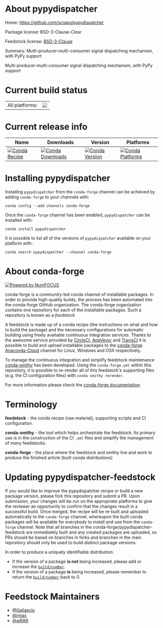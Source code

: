 About pypydispatcher
====================

Home: https://github.com/scrapy/pypydispatcher

Package license: BSD-3-Clause-Clear

Feedstock license: [BSD-3-Clause](https://github.com/conda-forge/pypydispatcher-feedstock/blob/master/LICENSE.txt)

Summary: Multi-producer-multi-consumer signal dispatching mechanism, with PyPy support

Multi-producer-multi-consumer signal dispatching mechanism, with PyPy support


Current build status
====================


<table><tr><td>All platforms:</td>
    <td>
      <a href="https://dev.azure.com/conda-forge/feedstock-builds/_build/latest?definitionId=12245&branchName=master">
        <img src="https://dev.azure.com/conda-forge/feedstock-builds/_apis/build/status/pypydispatcher-feedstock?branchName=master">
      </a>
    </td>
  </tr>
</table>

Current release info
====================

| Name | Downloads | Version | Platforms |
| --- | --- | --- | --- |
| [![Conda Recipe](https://img.shields.io/badge/recipe-pypydispatcher-green.svg)](https://anaconda.org/conda-forge/pypydispatcher) | [![Conda Downloads](https://img.shields.io/conda/dn/conda-forge/pypydispatcher.svg)](https://anaconda.org/conda-forge/pypydispatcher) | [![Conda Version](https://img.shields.io/conda/vn/conda-forge/pypydispatcher.svg)](https://anaconda.org/conda-forge/pypydispatcher) | [![Conda Platforms](https://img.shields.io/conda/pn/conda-forge/pypydispatcher.svg)](https://anaconda.org/conda-forge/pypydispatcher) |

Installing pypydispatcher
=========================

Installing `pypydispatcher` from the `conda-forge` channel can be achieved by adding `conda-forge` to your channels with:

```
conda config --add channels conda-forge
```

Once the `conda-forge` channel has been enabled, `pypydispatcher` can be installed with:

```
conda install pypydispatcher
```

It is possible to list all of the versions of `pypydispatcher` available on your platform with:

```
conda search pypydispatcher --channel conda-forge
```


About conda-forge
=================

[![Powered by NumFOCUS](https://img.shields.io/badge/powered%20by-NumFOCUS-orange.svg?style=flat&colorA=E1523D&colorB=007D8A)](http://numfocus.org)

conda-forge is a community-led conda channel of installable packages.
In order to provide high-quality builds, the process has been automated into the
conda-forge GitHub organization. The conda-forge organization contains one repository
for each of the installable packages. Such a repository is known as a *feedstock*.

A feedstock is made up of a conda recipe (the instructions on what and how to build
the package) and the necessary configurations for automatic building using freely
available continuous integration services. Thanks to the awesome service provided by
[CircleCI](https://circleci.com/), [AppVeyor](https://www.appveyor.com/)
and [TravisCI](https://travis-ci.com/) it is possible to build and upload installable
packages to the [conda-forge](https://anaconda.org/conda-forge)
[Anaconda-Cloud](https://anaconda.org/) channel for Linux, Windows and OSX respectively.

To manage the continuous integration and simplify feedstock maintenance
[conda-smithy](https://github.com/conda-forge/conda-smithy) has been developed.
Using the ``conda-forge.yml`` within this repository, it is possible to re-render all of
this feedstock's supporting files (e.g. the CI configuration files) with ``conda smithy rerender``.

For more information please check the [conda-forge documentation](https://conda-forge.org/docs/).

Terminology
===========

**feedstock** - the conda recipe (raw material), supporting scripts and CI configuration.

**conda-smithy** - the tool which helps orchestrate the feedstock.
                   Its primary use is in the construction of the CI ``.yml`` files
                   and simplify the management of *many* feedstocks.

**conda-forge** - the place where the feedstock and smithy live and work to
                  produce the finished article (built conda distributions)


Updating pypydispatcher-feedstock
=================================

If you would like to improve the pypydispatcher recipe or build a new
package version, please fork this repository and submit a PR. Upon submission,
your changes will be run on the appropriate platforms to give the reviewer an
opportunity to confirm that the changes result in a successful build. Once
merged, the recipe will be re-built and uploaded automatically to the
`conda-forge` channel, whereupon the built conda packages will be available for
everybody to install and use from the `conda-forge` channel.
Note that all branches in the conda-forge/pypydispatcher-feedstock are
immediately built and any created packages are uploaded, so PRs should be based
on branches in forks and branches in the main repository should only be used to
build distinct package versions.

In order to produce a uniquely identifiable distribution:
 * If the version of a package **is not** being increased, please add or increase
   the [``build/number``](https://docs.conda.io/projects/conda-build/en/latest/resources/define-metadata.html#build-number-and-string).
 * If the version of a package **is** being increased, please remember to return
   the [``build/number``](https://docs.conda.io/projects/conda-build/en/latest/resources/define-metadata.html#build-number-and-string)
   back to 0.

Feedstock Maintainers
=====================

* [@Gallaecio](https://github.com/Gallaecio/)
* [@rmax](https://github.com/rmax/)
* [@wRAR](https://github.com/wRAR/)

